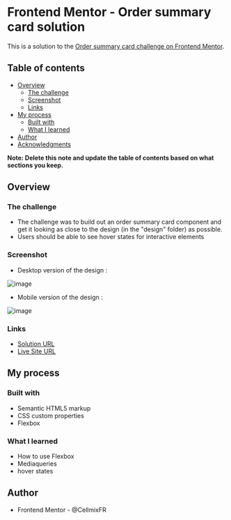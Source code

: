 # Frontend Mentor - Order summary card solution

This is a solution to the [Order summary card challenge on Frontend Mentor](https://www.frontendmentor.io/challenges/order-summary-component-QlPmajDUj). 

## Table of contents

- [Overview](#overview)
  - [The challenge](#the-challenge)
  - [Screenshot](#screenshot)
  - [Links](#links)
- [My process](#my-process)
  - [Built with](#built-with)
  - [What I learned](#what-i-learned)
- [Author](#author)
- [Acknowledgments](#acknowledgments)

**Note: Delete this note and update the table of contents based on what sections you keep.**

## Overview

### The challenge

- The challenge was to build out an order summary card component and get it looking as close to the design (in the "design" folder) as possible.
- Users should be able to see hover states for interactive elements


### Screenshot

- Desktop version of the design :

![image](https://user-images.githubusercontent.com/85306153/132091434-9b269d4b-adff-4a8f-9cbe-445f7d8fc480.png)

- Mobile version of the design :

![image](https://user-images.githubusercontent.com/85306153/132091398-8200e45a-367c-44bf-91cb-4fcafc1221e9.png)

### Links

- <a href="https://www.frontendmentor.io/solutions/order-summary-component-using-html-and-css-yCbO7Et_B">Solution URL</a>
- <a href="https://cellmixfr.github.io/Order-summary-component/">Live Site URL</a>

## My process

### Built with

- Semantic HTML5 markup
- CSS custom properties
- Flexbox

### What I learned

- How to use Flexbox 
- Mediaqueries 
- hover states 

## Author

- Frontend Mentor - @CellmixFR
